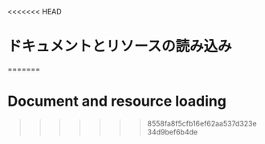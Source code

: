 
<<<<<<< HEAD
# ドキュメントとリソースの読み込み
=======
# Document and resource loading
>>>>>>> 8558fa8f5cfb16ef62aa537d323e34d9bef6b4de

